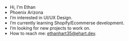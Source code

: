 - Hi, I’m Ethan
- Phoenix Arizona
- I’m interested in UI/UX Design.
- I’m currently learning Shopify/Ecommerse development.
- I’m looking for new projects to work on.
- How to reach me: ethanhart35@ehart.dev.

<!---
ethanhart35/ethanhart35 is a ✨ special ✨ repository because its `README.md` (this file) appears on your GitHub profile.
You can click the Preview link to take a look at your changes.
--->
